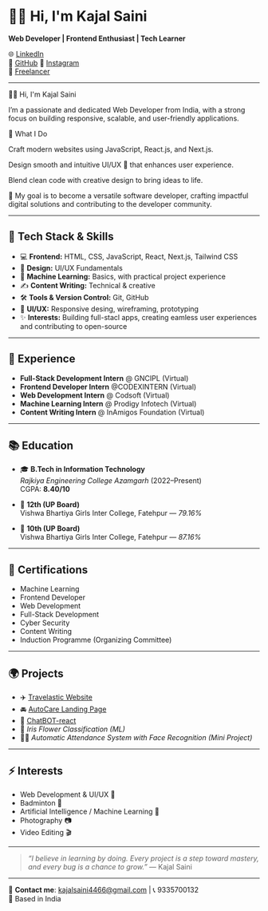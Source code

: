 # 👩‍💻 Hi, I'm Kajal Saini

**Web Developer | Frontend Enthusiast | Tech Learner**

🌐 [LinkedIn](https://www.linkedin.com/in/kajal-saini-849a9332a)   
🐙 [GitHub](https://github.com/kajalsaini611) 
📸 [Instagram](https://www.instagram.com/kj_saini_22.10/)  
💼 [Freelancer](https://www.freelancer.in/u/kajalsaini4466)  

---

👩‍💻 Hi, I'm Kajal Saini

I’m a passionate and dedicated Web Developer from India, with a strong focus on building responsive, scalable, and user-friendly applications.

🚀 What I Do

Craft modern websites using JavaScript, React.js, and Next.js.

Design smooth and intuitive UI/UX 🎨 that enhances user experience.

Blend clean code with creative design to bring ideas to life.

🚀 My goal is to become a versatile software developer, crafting impactful digital solutions and contributing to the developer community.

---

## 🚀 Tech Stack & Skills

- 💻 **Frontend:** HTML, CSS, JavaScript, React, Next.js, Tailwind CSS
- 🎨 **Design:** UI/UX Fundamentals  
- 🤖 **Machine Learning:** Basics, with practical project experience  
- ✍️ **Content Writing:** Technical & creative  
- 🛠 **Tools & Version Control:** Git, GitHub
- 🎨 **UI/UX:** Responsive desing, wireframing, prototyping
- ✨ **Interests:** Building full-stacl apps, creating eamless user experiences and contributing to open-source

---

## 💼 Experience
- **Full-Stack Development Intern** @ GNCIPL (Virtual)
- **Frontend Developer Intern** @CODEXINTERN (Virtual)
- **Web Development Intern** @ Codsoft (Virtual)  
- **Machine Learning Intern** @ Prodigy Infotech (Virtual) 
- **Content Writing Intern** @ InAmigos Foundation (Virtual)

---

## 📚 Education

- 🎓 **B.Tech in Information Technology**  
  *Rajkiya Engineering College Azamgarh* (2022–Present)  
  CGPA: **8.40/10**

- 🏫 **12th (UP Board)**  
  Vishwa Bhartiya Girls Inter College, Fatehpur — *79.16%*

- 🏫 **10th (UP Board)**  
  Vishwa Bhartiya Girls Inter College, Fatehpur — *87.16%*

---

## 🌟 Certifications

- Machine Learning
- Frontend Developer
- Web Development
- Full-Stack Development
- Cyber Security  
- Content Writing  
- Induction Programme (Organizing Committee)  

---

## 🌍 Projects

- ✈️ [Travelastic Website](https://top-jqy5-lp3587269s-projects.vercel.app/)  
- 🚘 [AutoCare Landing Page](https://shimmering-semifreddo-73845c.netlify.app/)
- 💬 [ChatBOT-react](https://chat-bot-react-tau.vercel.app/)
- 🌸 *Iris Flower Classification (ML)*  
- 🧑‍💼 *Automatic Attendance System with Face Recognition (Mini Project)*

---

## ⚡ Interests

- Web Development & UI/UX 🎨
- Badminton 🏸    
- Artificial Intelligence / Machine Learning 🤖  
- Photography 📷  
- Video Editing 🎬  

---

> *“I believe in learning by doing. Every project is a step toward mastery, and every bug is a chance to grow.”* — Kajal Saini

---

📩 **Contact me**: kajalsaini4466@gmail.com | 📞 9335700132  
📍 Based in India
